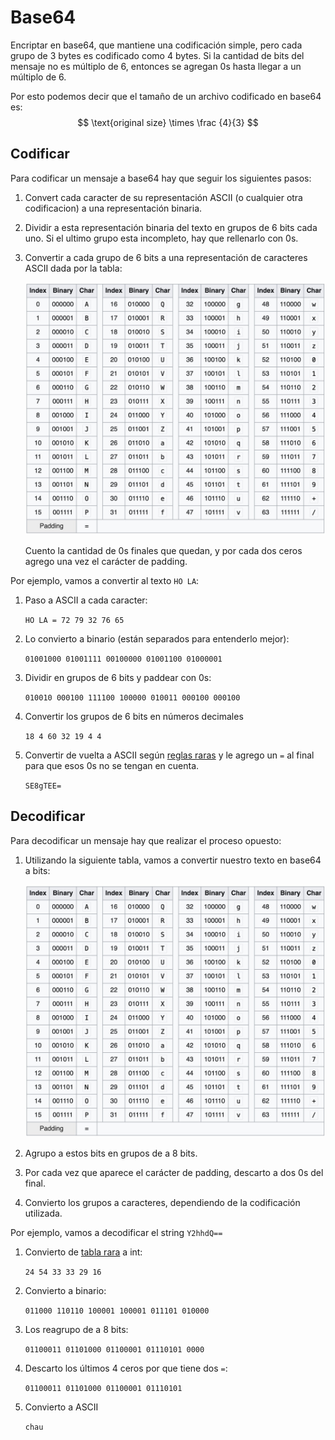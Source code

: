 # Base64

Encriptar en base64, que mantiene una codificación simple, pero cada grupo de 3 bytes es codificado como 4 bytes. Si la cantidad de bits del mensaje no es múltiplo de 6, entonces se agregan 0s hasta llegar a un múltiplo de 6.

Por esto podemos decir que el tamaño de un archivo codificado en base64 es:
$$
\text{original size} \times \frac {4}{3}
$$

## Codificar

Para codificar un mensaje a base64 hay que seguir los siguientes pasos:

1. Convert cada caracter de su representación ASCII (o cualquier otra codificacion) a una representación binaria.

2. Dividir a esta representación binaria del texto en grupos de 6 bits cada uno. Si el ultimo grupo esta incompleto, hay que rellenarlo con $0$s.

3. Convertir a cada grupo de 6 bits a una representación de caracteres ASCII dada por la tabla:

   <img src="Resources/04.1 - Base64/Screen Shot 2022-05-11 at 14.57.29.jpg" alt="Screen Shot 2022-05-11 at 14.57.29" style="zoom:50%;" />

   Cuento la cantidad de $0$s finales que quedan, y por cada dos ceros agrego una vez el carácter de padding.

Por ejemplo, vamos a convertir al texto `HO LA`:

1. Paso a ASCII a cada caracter:

   `HO LA = 72 79 32 76 65`

2. Lo convierto a binario (están separados para entenderlo mejor):

   `01001000 01001111 00100000 01001100 01000001`

3. Dividir en grupos de 6 bits y paddear con 0s:

   `010010 000100 111100 100000 010011 000100 000100`

4. Convertir los grupos de 6 bits en números decimales

   `18 4 60 32 19 4 4` 

5. Convertir de vuelta a ASCII según [reglas raras](https://en.wikipedia.org/wiki/Base64#Examples) y le agrego un `=` al final para que esos 0s no se tengan en cuenta.

   `SE8gTEE=`

## Decodificar

Para decodificar un mensaje hay que realizar el proceso opuesto:

1. Utilizando la siguiente tabla, vamos a convertir nuestro texto en base64 a bits:

   <img src="Resources/04.1 - Base64/image-20220511202954334.png" alt="image-20220511202954334" style="zoom:50%;" />

2. Agrupo a estos bits en grupos de a 8 bits.

3. Por cada vez que aparece el carácter de padding, descarto a dos $0$s del final.

4. Convierto los grupos a caracteres, dependiendo de la codificación utilizada.

Por ejemplo, vamos a decodificar el string `Y2hhdQ==`

1. Convierto de [tabla rara](https://en.wikipedia.org/wiki/Base64#Examples) a int:

   `24 54 33 33 29 16`

2. Convierto a binario:

   `011000 110110 100001 100001 011101 010000`

3. Los reagrupo de a 8 bits:

   `01100011 01101000 01100001 01110101 0000`

4. Descarto los últimos 4 ceros por que tiene dos `=`:

   `01100011 01101000 01100001 01110101`

5. Convierto a ASCII

   `chau`